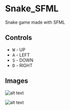 # Snake_SFML

Snake game made with SFML

## Controls
* <kbd>W</kbd> - UP
* <kbd>A</kbd> - LEFT
* <kbd>S</kbd> - DOWN
* <kbd>D</kbd> - RIGHT

## Images
![alt text](https://lh3.googleusercontent.com/97n35_5FXTFa1jWHoo5F5iop-a9YN9T1LibEnGTISTdg2BCkHSAdsTfS_FoG3xmZLS8xuq3gNzZfcya5aXOm7jzkQpKrNxH0vA2qXH3ZqA_T7STcI5bHS3oDAG12Quw9c-V_frwIoC5AkB0yIKjfmjelDA-9egBybB37l-aUEwIixXG5IyTCm6ahrT8X7yUGMy5RNU6J1lv-WrnLQb9hwRRNCLgZaZ3fnpDjPe9nnbPM3hvby4w6Q971nqclU40Y_NF-hc9GXFLJiJM2jTUVwrFbshrJ8PunKIjt6_4zR4KxcYS6O4ufnghiTDRQC-DZ__FTzTfKtv_uHSF7JvTKiVBmSctZdsFmuWdOyTi8tf30jAnzO7IEwe6n8Qx0-E834xXDH1EPdzNXbwhqxqUx9phqsbc6Ly8L6DfBYotxF60i_ezpDtSQKDPpTXs2EqrK6YZcZOxxbnWp_aMcgB3HhaDXtCdk4L48QlBJChnNpkbg37GkSXwD3Z5MZQAkzBZPCYD4HkePyu11mXXjggQ_YuaRfVslsBSkr2udVKFYDtrgrc4vdvzs_CB1w6C7qg9fV-2PDHqKXzn9uLdCXQPFdt9KHd_BGwQ5wk8bAEFEcKmqJpYgLWqtIuCgzOPVqGMGhTQfIx94ifBO4Lmf9gH3K0f0DoEDvJCIZdgjVGLLxarayoNZaoN2NE00XMe5Nn3cHf8NrODyi184EFWk3RjazDNsm3XYpaqL2_sJJ3FObkvlKtA=w800-h629-no)

![alt text](https://lh3.googleusercontent.com/PdpI5Hp6z5qInGU_vCrYqe-a36gNMWgrgyE5Q0UGwxp-ToBH0yN-_9EtITSx5FScAAO61Y1LHiBRJS0iOB3P0zWzj1jWoDQzYVAmDip6-zUBEFvFMFggjHjb749wEq7EpiApNe5sxsgoNV6ZdXDFgnlJR8UV-s79kwuJDyqhqZOBmm_R0paFbMwXcMuGfRUcoqXckV1Zvi4AymEFmn44NSgGweQeDPUxYaw8k1b7ltEKXprVWnn1KwLiPlZGfeOXunUJ3gICC9QIpPRUNZJBS8igoXL8JQ9DqDSXaAfSAf1gGxkrbDvWNUCSnNpH9DCe3q-an1mhwcql2JGB02bKwrg9EmL_ub73d1gAQkXZk-zGTO-wGW_jaRJvi8EWa9OrcXb6T2otCiyYiUBaZMhfuIkVLkzjqdje1owKBKwv2arjDAK3Kny6y5oZ4EdGV9xUXJKwRAz3-5q2mLL4WQiXwsvWnymsRqyKh1r8o1Ddn9PeWkeHtk3AeYHEopxIn3AYSJ35n948BGjKiIs7WkL-lFv2q0es76sXYY1eLCZ1NXsziOg7Lan1zZRNQET5Ufmkm8BD4Wz9lYkmKJDjz9kTZnQSqzriD4Cj4LuwrNTVhZKy50tsg-paF1_EUUrndKPuDdhjpydeGE2DjxgfD_37ikfN6wdONgPYaVyZZT3v73wQCcNNGzjJbQ=w800-h629-no)

